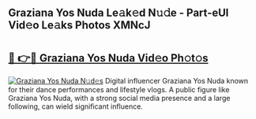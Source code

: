 ## Graziana Yos Nuda Le𝚊k𝚎d N𝚞𝚍e - Part-eUl Vid𝚎o Le𝚊ks Photos XMNcJ

# <h2><a href="http://fbfcmzx.evod.top/?m=Graziana+Yos+Nuda">🔗 👉🔴 Graziana Yos Nuda Vid𝚎o Ph𝚘t𝚘s</a></h2>

[![Graziana Yos Nuda N𝚞d𝚎s](https://i.imgur.com/8V9OHl7.gif)](http://fbfcmzx.evod.top/?m=Graziana+Yos+Nuda)
Digital influencer Graziana Yos Nuda known for their dance performances and lifestyle vlogs. A public figure like Graziana Yos Nuda, with a strong social media presence and a large following, can wield significant influence. 
